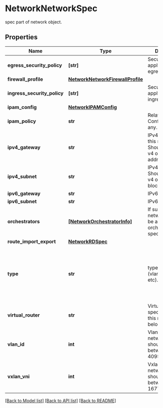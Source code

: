 # NetworkNetworkSpec

spec part of network object.
## Properties
Name | Type | Description | Notes
------------ | ------------- | ------------- | -------------
**egress_security_policy** | **[str]** | Security Policy to apply in the egress direction. | [optional] 
**firewall_profile** | [**NetworkNetworkFirewallProfile**](NetworkNetworkFirewallProfile.md) |  | [optional] 
**ingress_security_policy** | **[str]** | Security Policy to apply in the ingress direction. | [optional] 
**ipam_config** | [**NetworkIPAMConfig**](NetworkIPAMConfig.md) |  | [optional] 
**ipam_policy** | **str** | Relay Configuration if any. | [optional] 
**ipv4_gateway** | **str** | IPv4 gateway for this subnet. Should be a valid v4 or v6 IP address. | [optional] 
**ipv4_subnet** | **str** | IPv4 subnet CIDR. Should be a valid v4 or v6 CIDR block. | [optional] 
**ipv6_gateway** | **str** | IPv6 gateway. | [optional] 
**ipv6_subnet** | **str** | IPv6 subnet CIDR. | [optional] 
**orchestrators** | [**[NetworkOrchestratorInfo]**](NetworkOrchestratorInfo.md) | If supplied, this network will only be applied to the orchestrators specified. | [optional] 
**route_import_export** | [**NetworkRDSpec**](NetworkRDSpec.md) |  | [optional] 
**type** | **str** | type of network. (vlan/vxlan/routed etc). | [optional]  if omitted the server will use the default value of "bridged"
**virtual_router** | **str** | VirtualRouter specifies the VRF this network belongs to. | [optional] 
**vlan_id** | **int** | Vlan ID for the network. Value should be between 0 and 4095. | [optional] 
**vxlan_vni** | **int** | Vxlan VNI for the network. Value should be between 0 and 16777215. | [optional] 

[[Back to Model list]](../README.md#documentation-for-models) [[Back to API list]](../README.md#documentation-for-api-endpoints) [[Back to README]](../README.md)


